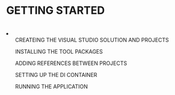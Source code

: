 <h1>GETTING STARTED</h1>
<br />
<li>
  <ul>CREATEING THE VISUAL STUDIO SOLUTION AND PROJECTS</ul>
  <ul>INSTALLING THE TOOL PACKAGES</ul>
  <ul>ADDING REFERENCES BETWEEN PROJECTS</ul>
  <ul>SETTING UP THE DI CONTAINER</ul>
  <ul>RUNNING THE APPLICATION</ul>
</li>

